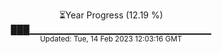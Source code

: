 <p align="center">
⏳Year Progress (12.19 %) <br>
███▁▁▁▁▁▁▁▁▁▁▁▁▁▁▁▁▁▁▁▁▁▁▁▁▁▁▁ <br>
<sub>Updated: Tue, 14 Feb 2023 12:03:16 GMT</sub>
</p>

